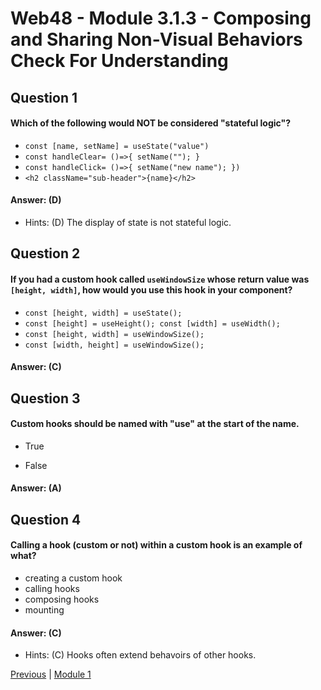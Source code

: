 # Web48 - Module 3.1.3 - Composing and Sharing Non-Visual Behaviors Check For Understanding

## Question 1

####  Which of the following would NOT be considered "stateful logic"?

- ```const [name, setName] = useState("value")``` 
- ```const handleClear= ()=>{ setName(""); }``` 
- ```const handleClick= ()=>{ setName("new name"); })``` 
- ```<h2 className="sub-header">{name}</h2>``` 
 

#### Answer:   (D) 

- Hints: (D)    The display of state is not stateful logic.

## Question 2

####  If you had a custom hook called ```useWindowSize``` whose return value was ```[height, width]```, how would you use this hook in your component?

- ```const [height, width] = useState();``` 
- ```const [height] = useHeight(); const [width] = useWidth();``` 
- ```const [height, width] = useWindowSize();``` 
- ```const [width, height] = useWindowSize();``` 

#### Answer:   (C) 

## Question 3

####  Custom hooks should be named with "use" at the start of the name.

- True

- False

#### Answer:   (A) 

## Question 4

####  Calling a hook (custom or not) within a custom hook is an example of what?

- creating a custom hook 
- calling hooks 
- composing hooks 
- mounting

#### Answer:   (C) 

- Hints: (C)    Hooks often extend behavoirs of other hooks.





[Previous](./QA.md) | [Module 1](../../Module_1-Class-Components/README.md)
